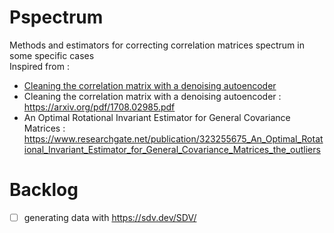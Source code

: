 # Pspectrum
Methods and estimators for correcting correlation matrices spectrum in some  specific cases  
Inspired from :
- [Cleaning the correlation matrix with a denoising autoencoder](https://link-url-here.org)
- Cleaning the correlation matrix with a denoising autoencoder : https://arxiv.org/pdf/1708.02985.pdf
- An Optimal Rotational Invariant Estimator for General Covariance Matrices : https://www.researchgate.net/publication/323255675_An_Optimal_Rotational_Invariant_Estimator_for_General_Covariance_Matrices_the_outliers
# Backlog
- [ ] generating data with https://sdv.dev/SDV/
